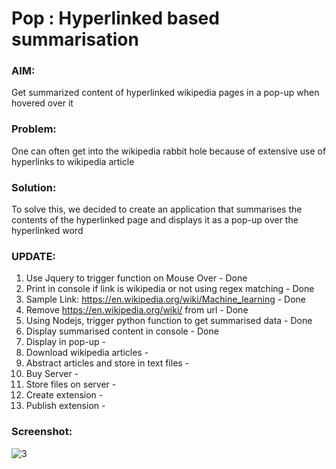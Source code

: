 # Pop : Hyperlinked based summarisation

### AIM:

Get summarized content of hyperlinked wikipedia pages in a pop-up when hovered over it

### Problem:

One can often get into the wikipedia rabbit hole because of extensive use of hyperlinks to wikipedia article

### Solution:

To solve this, we decided to create an application that summarises the contents of the hyperlinked page and displays it as a pop-up over the hyperlinked word

### UPDATE:

  1. Use Jquery to trigger function on Mouse Over - Done
  2. Print in console if link is wikipedia or not using regex matching - Done
  3. Sample Link: https://en.wikipedia.org/wiki/Machine_learning - Done
  4. Remove https://en.wikipedia.org/wiki/ from url - Done
  5. Using Nodejs, trigger python function to get summarised data - Done
  6. Display summarised content in console - Done
  7. Display in pop-up -
  8. Download wikipedia articles -
  9. Abstract articles and store in text files -
  10. Buy Server -
  11. Store files on server -
  12. Create extension -
  13. Publish extension -

### Screenshot:
![3](https://user-images.githubusercontent.com/21690170/33477094-5d786104-d6aa-11e7-9bcb-e17ef656501e.png)

